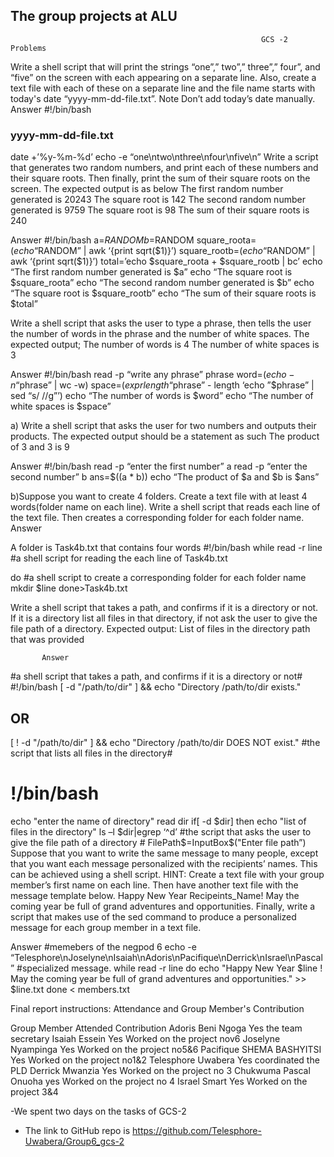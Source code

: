 ## The group projects at ALU

                                                            GCS -2 Problems
Write a shell script that will print the strings “one”,” two”,” three”,” four”, and “five” on the screen with each appearing on a separate line. Also, create a text file with each of these on a separate line and the file name starts with today's date “yyyy-mm-dd-file.txt”. Note Don’t add today’s date manually.
Answer 
#!/bin/bash
### yyyy-mm-dd-file.txt ###
date  +’%y-%m-%d’
echo  -e “one\ntwo\nthree\nfour\nfive\n”
Write a script that generates two random numbers, and print each of these numbers and their square roots. Then finally, print the sum of their square roots on the screen.  The expected output is as below
The first random number generated is 20243
The square root is 142
The second random number generated is 9759
The square root is 98
The sum of their square roots is 240

Answer 
#!/bin/bash
a=$RANDOM
b=$RANDOM
square_roota=$(echo “$RANDOM” | awk ‘{print sqrt($1)}’)
square_rootb=$(echo “$RANDOM” | awk ‘{print sqrt($1)}’)
total=’echo $square_roota + $square_rootb | bc’
echo “The first random number generated is $a”
echo “The square root is $square_roota”
echo “The second random number generated is $b”
echo “The square root is $square_rootb”
echo “The sum of their square roots is $total”


Write a shell script that asks the user to type a phrase, then tells the user the number of words in the phrase and the number of white spaces. The expected output;
The number of words is 4
The number of white spaces is 3  

Answer 
            #!/bin/bash
read -p “write any phrase” phrase
word=$(echo -n “$phrase” | wc -w)
space=$(expr length “$phrase” - length ‘echo ”$phrase” | sed “s/ //g”’)
echo “The number of words is $word”
echo “The number of white spaces is $space”

a) Write a shell script that asks the user for two numbers and outputs their products. The expected output should be a statement as such 
The product of 3 and 3 is 9

Answer 
#!/bin/bash
read -p “enter the first number” a
read -p “enter the second number” b
ans=$((a * b))
echo “The product of $a and $b is $ans”

b)Suppose you want to create 4 folders. Create a text file with at least 4 words(folder name on each line). Write a shell script that reads each line of the text file. Then creates a corresponding folder for each folder name.
Answer

A folder is Task4b.txt that contains four words
#!/bin/bash
 while read -r line  #a shell script for reading the each line of Task4b.txt

do #a shell script to create a corresponding folder for each folder name
mkdir $line
done>Task4b.txt

Write a shell script that takes a path, and confirms if it is a directory or not. If it is a directory list all files in that directory, if not ask the user to give the file path of a directory.  Expected output: List of files in the directory path that was provided

           Answer
#a shell script that takes a path, and confirms if it is a directory or not#
#!/bin/bash
           [ -d "/path/to/dir" ] && echo "Directory /path/to/dir exists."
 
## OR ##
[ ! -d "/path/to/dir" ] && echo "Directory /path/to/dir DOES NOT exist."
#the script that lists all files in the directory#

# !/bin/bash
echo "enter the name of directory"
read dir
if[ -d $dir]
then
echo "list of files in the directory"
ls –l $dir|egrep ‘^d’
#the script that asks the user to give the file path of a directory #
FilePath$=InputBox$("Enter file path”)
Suppose that you want to write the same message to many people, except that you want each message personalized with the recipients’ names. This can be achieved using a shell script. 
HINT:
Create a text file with your group member’s first name on each line.
Then have another text file with the message template below.
Happy New Year Recipeints_Name!
May the coming year be full of grand adventures and opportunities.
Finally, write a script that makes use of the sed command to produce a personalized message for each group member in a text file.

Answer
#memebers of the negpod 6
echo  -e “Telesphore\nJoselyne\nIsaiah\nAdoris\nPacifique\nDerrick\nIsrael\nPascal”
            #specialized message.
while read -r line
do
echo "Happy New Year $line !
May the coming year be full of grand adventures and opportunities." >> $line.txt
done < members.txt



Final report instructions: 
Attendance and Group Member's Contribution

Group Member
Attended
Contribution
Adoris Beni Ngoga
Yes 
 the team secretary 
Isaiah Essein 
Yes 
Worked on the project nov6
Joselyne Nyampinga
Yes 
Worked on the project no5&6
Pacifique SHEMA BASHYITSI
Yes
Worked on the project no1&2
Telesphore Uwabera
Yes
coordinated the PLD
Derrick Mwanzia
Yes
Worked on  the project no 3
Chukwuma Pascal Onuoha
yes
Worked on the project no 4
Israel Smart
Yes
Worked on the project 3&4


-We spent two days on the tasks of GCS-2
- The link to GitHub repo is https://github.com/Telesphore-Uwabera/Group6_gcs-2
